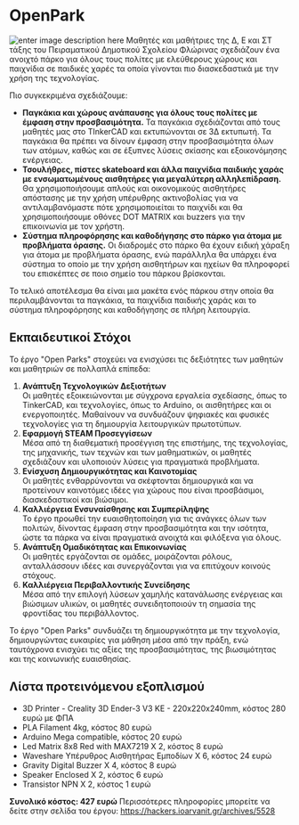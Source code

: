 # OpenPark
![enter image description here](https://hackers.ioarvanit.gr/wp-content/uploads/2025/01/%CE%86%CF%84%CE%B9%CF%84%CE%BB%CE%BF.png)
Μαθητές και μαθήτριες της Δ, Ε και ΣΤ τάξης του Πειραματικού Δημοτικού Σχολείου Φλώρινας σχεδιάζουν ένα ανοιχτό πάρκο για όλους τους πολίτες με ελεύθερους χώρους και παιχνίδια σε παιδικές χαρές τα οποία γίνονται πιο διασκεδαστικά με την χρήση της τεχνολογίας.

Πιο συγκεκριμένα σχεδιάζουμε:

-   **Παγκάκια και χώρους ανάπαυσης για όλους τους πολίτες με έμφαση στην προσβασιμότητα.** Τα παγκάκια σχεδιάζονται από τους μαθητές μας στο TInkerCAD και εκτυπώνονται σε 3Δ εκτυπωτή. Τα παγκάκια θα πρέπει να δίνουν έμφαση στην προσβασιμότητα όλων των ατόμων, καθώς και σε έξυπνες λύσεις σκίασης και εξοικονόμησης ενέργειας.
-   **Τσουλήθρες, πίστες skateboard και άλλα παιχνίδια παιδικής χαράς με ενσωματωμένους αισθητήρες για μεγαλύτερη αλληλεπίδραση.** Θα χρησιμοποιήσουμε απλούς και οικονομικούς αισθητήρες απόστασης με την χρήση υπέρυθρης ακτινοβολίας για να αντιλαμβανόμαστε πότε χρησιμοποιείται το παιχνίδι και θα χρησιμοποιήσουμε οθόνες DOT MATRIX και buzzers για την επικοινωνία με τον χρήστη.
-   **Σύστημα πληροφόρησης και καθοδήγησης στο πάρκο για άτομα με προβλήματα όρασης.** Οι διαδρομές στο πάρκο θα έχουν ειδική χάραξη για άτομα με προβλήματα όρασης, ενώ παράλληλα θα υπάρχει ένα σύστημα το οποίο με την χρήση αισθητήρων και ηχείων θα πληροφορεί του επισκέπτες σε ποιο σημείο του πάρκου βρίσκονται.

Το τελικό αποτέλεσμα θα είναι μια μακέτα ενός πάρκου στην οποία θα περιλαμβάνονται τα παγκάκια, τα παιχνίδια παιδικής χαράς και το σύστημα πληροφόρησης και καθοδήγησης σε πλήρη λειτουργία.

## Εκπαιδευτικοί Στόχοι

Το έργο "Open Parks" στοχεύει να ενισχύσει τις δεξιότητες των μαθητών και μαθητριών σε πολλαπλά επίπεδα:

1.  **Ανάπτυξη Τεχνολογικών Δεξιοτήτων**  
    Οι μαθητές εξοικειώνονται με σύγχρονα εργαλεία σχεδίασης, όπως το TinkerCAD, και τεχνολογίες, όπως το Arduino, οι αισθητήρες και οι ενεργοποιητές. Μαθαίνουν να συνδυάζουν ψηφιακές και φυσικές τεχνολογίες για τη δημιουργία λειτουργικών πρωτοτύπων.
2.  **Εφαρμογή STEAM Προσεγγίσεων**  
    Μέσα από τη διαθεματική προσέγγιση της επιστήμης, της τεχνολογίας, της μηχανικής, των τεχνών και των μαθηματικών, οι μαθητές σχεδιάζουν και υλοποιούν λύσεις για πραγματικά προβλήματα.
3.  **Ενίσχυση Δημιουργικότητας και Καινοτομίας**  
    Οι μαθητές ενθαρρύνονται να σκέφτονται δημιουργικά και να προτείνουν καινοτόμες ιδέες για χώρους που είναι προσβάσιμοι, διασκεδαστικοί και βιώσιμοι.
4.  **Καλλιέργεια Ενσυναίσθησης και Συμπερίληψης**  
    Το έργο προωθεί την ευαισθητοποίηση για τις ανάγκες όλων των πολιτών, δίνοντας έμφαση στην προσβασιμότητα και την ισότητα, ώστε τα πάρκα να είναι πραγματικά ανοιχτά και φιλόξενα για όλους.
5.  **Ανάπτυξη Ομαδικότητας και Επικοινωνίας**  
    Οι μαθητές εργάζονται σε ομάδες, μοιράζονται ρόλους, ανταλλάσσουν ιδέες και συνεργάζονται για να επιτύχουν κοινούς στόχους.
6.  **Καλλιέργεια Περιβαλλοντικής Συνείδησης**  
    Μέσα από την επιλογή λύσεων χαμηλής κατανάλωσης ενέργειας και βιώσιμων υλικών, οι μαθητές συνειδητοποιούν τη σημασία της φροντίδας του περιβάλλοντος.

Το έργο "Open Parks" συνδυάζει τη δημιουργικότητα με την τεχνολογία, δημιουργώντας ευκαιρίες για μάθηση μέσα από την πράξη, ενώ ταυτόχρονα ενισχύει τις αξίες της προσβασιμότητας, της βιωσιμότητας και της κοινωνικής ευαισθησίας.

## Λίστα προτεινόμενου εξοπλισμού

-   3D Printer - Creality 3D Ender-3 V3 KE - 220x220x240mm, κόστος 280 ευρώ με ΦΠΑ
-   PLA Filament 4kg, κόστος 80 ευρώ
-   Arduino Mega compatible, κόστος 20 ευρώ
-   Led Matrix 8x8 Red with MAX7219 X 2, κόστος 8 ευρώ
-   Waveshare Υπέρυθρος Αισθητήρας Εμποδίων Χ 6, κόστος 24 ευρώ
-   Gravity Digital Buzzer Χ 4, κόστος 8 ευρώ
-   Speaker Enclosed X 2, κόστος 6 ευρώ
-   Transistor NPN X 2, κόστος 1 ευρώ

**Συνολικό κόστος: 427 ευρώ**
Περισσότερες πληροφορίες μπορείτε να δείτε στην σελίδα του έργου: https://hackers.ioarvanit.gr/archives/5528

